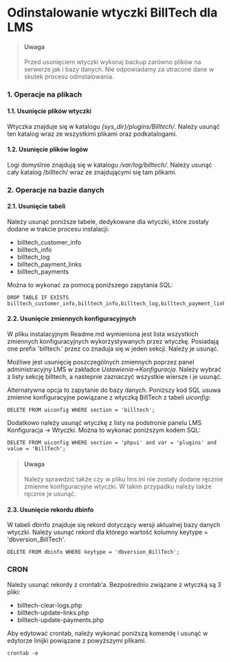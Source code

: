 # Odinstalowanie wtyczki BillTech dla LMS

> #### Uwaga
> Przed usunięciem wtyczki wykonaj backup zarówno plików na serwerze jak i bazy danych. 
> Nie odpowiadamy za utracone dane w skutek procesu odinstalowania.

### 1. Operacje na plikach

#### 1.1. Usunięcie plików wtyczki

Wtyczka znajduje się w katalogu *{sys_dir}/plugins/Billtech/*.
Należy usunąć ten katalog wraz ze wszystkimi plikami oraz podkatalogami.

#### 1.2. Usunięcie plików logów

Logi domyślnie znajdują się w katalogu */var/log/billtech/*. 
Należy usunąć cały katalog /billtech/ wraz ze znajdującymi się tam plikami.

### 2. Operacje na bazie danych

#### 2.1. Usunięcie tabeli

Należy usunąć poniższe tabele, dedykowane dla wtyczki, które zostały dodane w trakcie procesu instalacji:
- billtech_customer_info
- billtech_info
- billtech_log
- billtech_payment_links
- billtech_payments

Można to wykonać za pomocą poniższego zapytania SQL:

```
DROP TABLE IF EXISTS billtech_customer_info,billtech_info,billtech_log,billtech_payment_links,billtech_payments;
```

#### 2.2. Usunięcie zmiennych konfiguracyjnych

W pliku instalacyjnym Readme.md wymieniona jest lista wszystkich zmiennych konfiguracyjnych wykorzystywanych przez wtyczkę.
Posiadają one prefix 'billtech.' przez co znaduja się w jeden sekcji. Należy je usunąć.

Możliwe jest usunięcię poszczególnych zmiennych poprzez panel administracyjny LMS w zakładce *Ustawienia->Konfiguracja*.
Należy wybrać z listy sekcję billtech, a nastepnie zaznaczyć wszystkie wiersze i je usunąć.

Alternatywna opcja to zapytanie do bazy danych. Poniższy kod SQL usuwa zmienne konfiguracyjne powiązane z wtyczką BillTech
z tabeli *uiconfig*:

```
DELETE FROM uiconfig WHERE section = 'billtech';
```

Dodatkowo należy usunąć wtyczkę z listy na podstronie panelu LMS Konfiguracja -> Wtyczki. Można to wykonać poniższym
kodem SQL:

```
DELETE FROM uiconfig WHERE section = 'phpui' and var = 'plugins' and value = 'BillTech';
```

> #### Uwaga
> Należy sprawdzić także czy w pliku lms.ini nie zostały dodane ręcznie zmienne konfiguracyjne wtyczki.
> W takim przypadku należy także ręcznie je usunąć.


#### 2.3. Usunięcie rekordu dbinfo

W tabeli dbinfo znajduje się rekord dotyczący wersji aktualnej bazy danych wtyczki. Należy usunąć rekord dla którego wartość kolumny keytype = 'dbversion_BillTech'.

```
DELETE FROM dbinfo WHERE keytype = 'dbversion_BillTech';
```

### CRON

Należy usunąć rekordy z crontab'a. Bezpośrednio związane z wtyczką są 3 pliki:
- billtech-clear-logs.php
- billtech-update-links.php
- billtech-update-payments.php


Aby edytować crontab, należy wykonać poniższą komendę i usunąć w edytorze linijki powiązane z powyższymi plikami.

```
crontab -e
```
